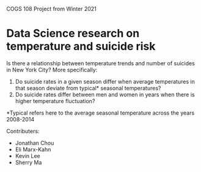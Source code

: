 COGS 108 Project from Winter 2021

# Data Science research on temperature and suicide risk

Is there a relationship between temperature trends and number of suicides in New York City? More specifically:

1. Do suicide rates in a given season differ when average temperatures in that season deviate from typical* seasonal temperatures?
2. Do suicide rates differ between men and women in years when there is higher temperature fluctuation?

*Typical refers here to the average seasonal temperature across the years 2008-2014

Contributers:
- Jonathan Chou
- Eli Marx-Kahn
- Kevin Lee
- Sherry Ma
